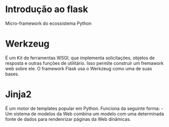 # Introdução ao flask
Micro-framework do ecossistema Python
# Werkzeug
É um Kit de ferramentas WSGI, que implementa solicitações, objetos de resposta e outras
funções de utilitário. Isso permite construir um fremawork web sobre ele. O framework Flask
usa o Werkzeug como uma de suas bases.
# Jinja2
É um motor de templates popular em Python. Funciona da seguinte forma: 
    - Um sistema de modelos da Web combina um modelo com uma determinada fonte de dados
    para rendenrizar páginas da Web dinâmicas. 

